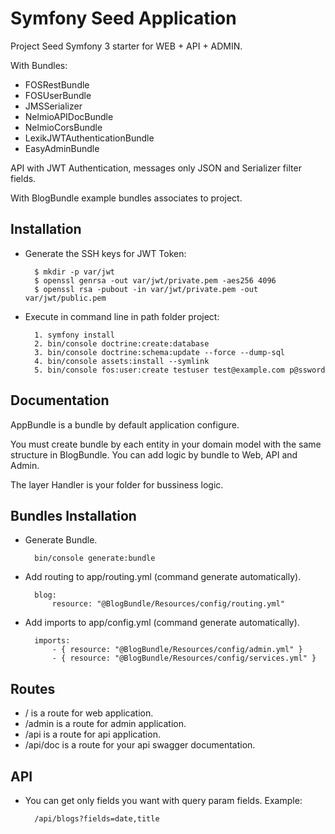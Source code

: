 Symfony Seed Application
=====================

Project Seed Symfony 3 starter for WEB + API + ADMIN. 

With Bundles:
- FOSRestBundle
- FOSUserBundle
- JMSSerializer
- NelmioAPIDocBundle
- NelmioCorsBundle
- LexikJWTAuthenticationBundle
- EasyAdminBundle

API with JWT Authentication, messages only JSON and Serializer filter fields.

With BlogBundle example bundles associates to project.


Installation
------------

- Generate the SSH keys for JWT Token:

        $ mkdir -p var/jwt 
        $ openssl genrsa -out var/jwt/private.pem -aes256 4096
        $ openssl rsa -pubout -in var/jwt/private.pem -out var/jwt/public.pem

- Execute in command line in path folder project:

        1. symfony install
        2. bin/console doctrine:create:database
        3. bin/console doctrine:schema:update --force --dump-sql
        4. bin/console assets:install --symlink
        5. bin/console fos:user:create testuser test@example.com p@ssword
       
Documentation
-------------

AppBundle is a bundle by default application configure.

You must create bundle by each entity in your domain model with the same structure in BlogBundle. You can add logic by bundle to Web, API and Admin.

The layer Handler is your folder for bussiness logic.

Bundles Installation
-------------

- Generate Bundle.
        
        bin/console generate:bundle

- Add routing to app/routing.yml (command generate automatically).

        blog:
            resource: "@BlogBundle/Resources/config/routing.yml"

- Add imports to app/config.yml (command generate automatically).

        imports:
            - { resource: "@BlogBundle/Resources/config/admin.yml" }
            - { resource: "@BlogBundle/Resources/config/services.yml" }

Routes
-------------

- / is a route for web application.
- /admin is a route for admin application.
- /api is a route for api application.
- /api/doc is a route for your api swagger documentation.


API
-------------

- You can get only fields you want with query param fields. Example:

        /api/blogs?fields=date,title